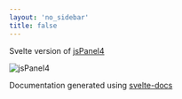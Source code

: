 ```yaml
---
layout: 'no_sidebar'
title: false
---
```


Svelte version of [jsPanel4](https://jspanel.de/)

![jsPanel4](https://camo.githubusercontent.com/b33c8c2ab2586f9532f8161bf9bda42aaa5584a4/68747470733a2f2f7265732e636c6f7564696e6172792e636f6d2f73746566616e7374726165737365722d65752f696d6167652f75706c6f61642f76313535383630313432362f6a7350616e656c342e372e302d73616d706c652d70616e656c732d313932305f797a6f6264392e6a7067)

Documentation generated using [svelte-docs](https://alexxnb.github.io/svelte-docs/)
